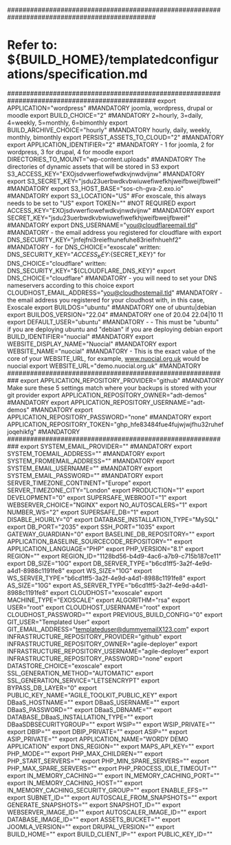 ###############################################################################################
# Refer to: ${BUILD_HOME}/templatedconfigurations/specification.md
###############################################################################################
export APPLICATION="wordpress" #MANDATORY joomla, wordpress, drupal or moodle
export BUILD_CHOICE="2" #MANDATORY 2=hourly, 3=daily, 4=weekly, 5=monthly, 6=bimonthly
export BUILD_ARCHIVE_CHOICE="hourly" #MANDATORY hourly, daily, weekly, monthly, bimonthly
export PERSIST_ASSETS_TO_CLOUD="2" #MANDATORY
export APPLICATION_IDENTIFIER="2" #MANDATORY - 1 for joomla, 2 for wordpress, 3 for drupal, 4 for moodle
export DIRECTORIES_TO_MOUNT="wp-content.uploads" #MANDATORY The directories of dynamic assets that will be stored in S3
export S3_ACCESS_KEY="EXOjsdvwerfiowefwdkvjnwdvijnw"  #MANDATORY
export S3_SECRET_KEY="jsdu23uerbwdkvbwiuwefiwefkhjweifbweijfbweif"  #MANDATORY
export S3_HOST_BASE="sos-ch-gva-2.exo.io" #MANDATORY
export S3_LOCATION="US" #For exoscale, this always needs to be set to "US"
export TOKEN="" #NOT REQUIRED
export ACCESS_KEY="EXOjsdvwerfiowefwdkvjnwdvijnw"  #MANDATORY
export SECRET_KEY="jsdu23uerbwdkvbwiuwefiwefkhjweifbweijfbweif"  #MANDATORY
export DNS_USERNAME="you@cloudflareemail.tld"  #MANDATORY - the email address you registered for cloudflare with
export DNS_SECURITY_KEY="jnfejfni3reiefhunefuhe83rieifnhuehf2"   #MANDATORY - for DNS_CHOICE="exoscale" written: DNS_SECURITY_KEY="${ACCESS_KEY}:${SECRET_KEY}" for DNS_CHOICE="cloudflare" written: DNS_SECURITY_KEY="${CLOUDFLARE_DNS_KEY}"
export DNS_CHOICE="cloudflare" #MANDATORY - you will need to set your DNS nameservers according to this choice
export CLOUDHOST_EMAIL_ADDRESS="you@cloudhostemail.tld" #MANDATORY - the email address you registered for your cloudhost with, in this case, Exoscale
export BUILDOS="ubuntu" #MANDATORY one of ubuntu|debian
export BUILDOS_VERSION="22.04" #MANDATORY one of 20.04 22.04|10 11
export DEFAULT_USER="ubuntu" #MANDATORY - - This must be "ubuntu" if you are deploying ubuntu and "debian" if you are deploying debian
export BUILD_IDENTIFIER="nuocial" #MANDATORY
export WEBSITE_DISPLAY_NAME="Nuocial" #MANDATORY
export WEBSITE_NAME="nuocial" #MANDATORY - This is the exact value of the core of your WEBSITE_URL, for example, www.nuocial.org.uk would be nuocial
export WEBSITE_URL="demo.nuocial.org.uk"  #MANDATORY
###########################################################
export APPLICATION_REPOSITORY_PROVIDER="github" #MANDATORY Make sure these 5 settings match where your backups is stored with your git provider
export APPLICATION_REPOSITORY_OWNER="adt-demos" #MANDATORY
export APPLICATION_REPOSITORY_USERNAME="adt-demos" #MANDATORY
export APPLICATION_REPOSITORY_PASSWORD="none" #MANDATORY 
export APPLICATION_REPOSITORY_TOKEN="ghp_hfe83484fue4fujwjwjfhu32ruhefjoqehikfg" #MANDATORY
###########################################################
export SYSTEM_EMAIL_PROVIDER="" #MANDATORY
export SYSTEM_TOEMAIL_ADDRESS="" #MANDATORY
export SYSTEM_FROMEMAIL_ADDRESS="" #MANDATORY
export SYSTEM_EMAIL_USERNAME="" #MANDATORY
export SYSTEM_EMAIL_PASSWORD="" #MANDATORY
export SERVER_TIMEZONE_CONTINENT="Europe"
export SERVER_TIMEZONE_CITY="London"
export PRODUCTION="1"
export DEVELOPMENT="0"
export SUPERSAFE_WEBROOT="1"
export WEBSERVER_CHOICE="NGINX"
export NO_AUTOSCALERS="1"
export NUMBER_WS="2"
export SUPERSAFE_DB="1"
export DISABLE_HOURLY="0"
export DATABASE_INSTALLATION_TYPE="MySQL"
export DB_PORT="2035"
export SSH_PORT="1035"
export GATEWAY_GUARDIAN="0"
export BASELINE_DB_REPOSITORY=""
export APPLICATION_BASELINE_SOURCECODE_REPOSITORY=""
export APPLICATION_LANGUAGE="PHP"
export PHP_VERSION="8.1"
export REGION=""
export REGION_ID="1128bd56-b4d9-4ac6-a7b9-c715b187ce11"
export DB_SIZE="10G"
export DB_SERVER_TYPE="b6cd1ff5-3a2f-4e9d-a4d1-8988c1191fe8"
export WS_SIZE="10G"
export WS_SERVER_TYPE="b6cd1ff5-3a2f-4e9d-a4d1-8988c1191fe8"
export AS_SIZE="10G"
export AS_SERVER_TYPE="b6cd1ff5-3a2f-4e9d-a4d1-8988c1191fe8"
export CLOUDHOST="exoscale"
export MACHINE_TYPE="EXOSCALE"
export ALGORITHM="rsa"
export USER="root"
export CLOUDHOST_USERNAME="root"
export CLOUDHOST_PASSWORD=""
export PREVIOUS_BUILD_CONFIG="0"
export GIT_USER="Templated User"
export GIT_EMAIL_ADDRESS="templateduser@dummyemailX123.com"
export INFRASTRUCTURE_REPOSITORY_PROVIDER="github"
export INFRASTRUCTURE_REPOSITORY_OWNER="agile-deployer"
export INFRASTRUCTURE_REPOSITORY_USERNAME="agile-deployer"
export INFRASTRUCTURE_REPOSITORY_PASSWORD="none"
export DATASTORE_CHOICE="exoscale"
export SSL_GENERATION_METHOD="AUTOMATIC"
export SSL_GENERATION_SERVICE="LETSENCRYPT"
export BYPASS_DB_LAYER="0"
export PUBLIC_KEY_NAME="AGILE_TOOLKIT_PUBLIC_KEY"
export DBaaS_HOSTNAME=""
export DBaaS_USERNAME=""
export DBaaS_PASSWORD=""
export DBaaS_DBNAME=""
export DATABASE_DBaaS_INSTALLATION_TYPE=""
export DBaaSDBSECURITYGROUP=""
export WSIP=""
export WSIP_PRIVATE=""
export DBIP=""
export DBIP_PRIVATE=""
export ASIP=""
export ASIP_PRIVATE=""
export APPLICATION_NAME="WORDY DEMO APPLICATION"
export DNS_REGION=""
export MAPS_API_KEY=""
export PHP_MODE=""
export PHP_MAX_CHILDREN=""
export PHP_START_SERVERS=""
export PHP_MIN_SPARE_SERVERS=""
export PHP_MAX_SPARE_SERVERS=""
export PHP_PROCESS_IDLE_TIMEOUT=""
export IN_MEMORY_CACHING=""
export IN_MEMORY_CACHING_PORT=""
export IN_MEMORY_CACHING_HOST=""
export IN_MEMORY_CACHING_SECURITY_GROUP=""
export ENABLE_EFS=""
export SUBNET_ID=""
export AUTOSCALE_FROM_SNAPSHOTS=""
export GENERATE_SNAPSHOTS=""
export SNAPSHOT_ID=""
export WEBSERVER_IMAGE_ID=""
export AUTOSCALER_IMAGE_ID=""
export DATABASE_IMAGE_ID=""
export ASSETS_BUCKET=""
export JOOMLA_VERSION=""
export DRUPAL_VERSION=""
export BUILD_HOME=""
export BUILD_CLIENT_IP=""
export PUBLIC_KEY_ID=""

